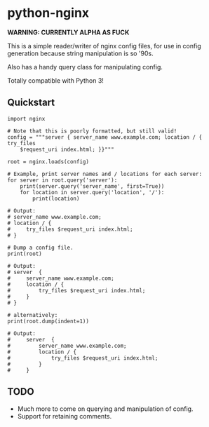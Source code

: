 python-nginx
============

**WARNING: CURRENTLY ALPHA AS FUCK**

This is a simple reader/writer of nginx config files, for use in config
generation because string manipulation is so '90s.

Also has a handy query class for manipulating config.

Totally compatible with Python 3!


Quickstart
----------

    import nginx

    # Note that this is poorly formatted, but still valid!
    config = """server { server_name www.example.com; location / { try_files
        $request_uri index.html; }}"""

    root = nginx.loads(config)

    # Example, print server names and / locations for each server:
    for server in root.query('server'):
        print(server.query('server_name', first=True))
        for location in server.query('location', '/'):
            print(location)

    # Output:
    # server_name www.example.com;
    # location / {
    #     try_files $request_uri index.html;
    # }

    # Dump a config file.
    print(root)

    # Output:
    # server  {
    #     server_name www.example.com;
    #     location / {
    #         try_files $request_uri index.html;
    #     }
    # }

    # alternatively:
    print(root.dump(indent=1))

    # Output:
    #     server  {
    #         server_name www.example.com;
    #         location / {
    #             try_files $request_uri index.html;
    #         }
    #     }

TODO
----

* Much more to come on querying and manipulation of config.
* Support for retaining comments.
